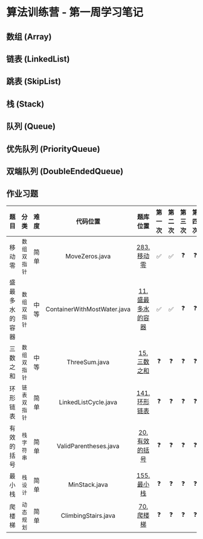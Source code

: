 # 算法训练营 - 第一周学习笔记

## 数组 (Array)

## 链表 (LinkedList)

## 跳表 (SkipList)

## 栈 (Stack)

## 队列 (Queue)

## 优先队列 (PriorityQueue)

## 双端队列 (DoubleEndedQueue) 

## 作业习题
| 题目 | 分类 | 难度 | 代码位置 | 题库位置 | 第一次 | 第二次 | 第三次 | 第四次 | 第五次 |
|:-------:|:---:|:---:|:---------------------------:|:---------------------------:|:---:|:---:|:---:|:---:|:---:|
| 移动零 | `数组` `双指针` | 简单 | MoveZeros.java | [283. 移动零](https://leetcode-cn.com/problems/move-zeroes/) | ✅ | ✅ | ❓ | ❓ | ❓ |
| 盛最多水的容器 | `数组` `双指针` | 中等 | ContainerWithMostWater.java | [11. 盛最多水的容器](https://leetcode-cn.com/problems/container-with-most-water/) | ✅ | ✅ | ❓ | ❓ | ❓ |
| 三数之和 | `数组` `双指针` | 中等 | ThreeSum.java | [15. 三数之和](https://leetcode-cn.com/problems/3sum/) | ❓ | ❓ | ❓ | ❓ | ❓ |
| 环形链表 | `链表` `双指针` | 简单 | LinkedListCycle.java | [141. 环形链表](https://leetcode-cn.com/problems/linked-list-cycle/) | ❓ | ❓ | ❓ | ❓ | ❓ |
| 有效的括号 | `栈` `字符串` | 简单 | ValidParentheses.java | [20. 有效的括号](https://leetcode-cn.com/problems/valid-parentheses/) | ❓ | ❓ | ❓ | ❓ | ❓ |
| 最小栈 |  `栈` `设计` | 简单 | MinStack.java | [155. 最小栈](https://leetcode-cn.com/problems/min-stack/) | ❓ | ❓ | ❓ | ❓ | ❓ |
| 爬楼梯 | `动态规划` | 简单 | ClimbingStairs.java | [70. 爬楼梯](https://leetcode-cn.com/problems/climbing-stairs/) | ❓ | ❓ | ❓ | ❓ | ❓ |